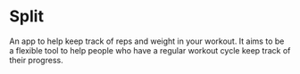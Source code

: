 # Split
An app to help keep track of reps and weight in your workout. It aims to be a flexible tool to help people who have a regular workout cycle keep track of their progress.
